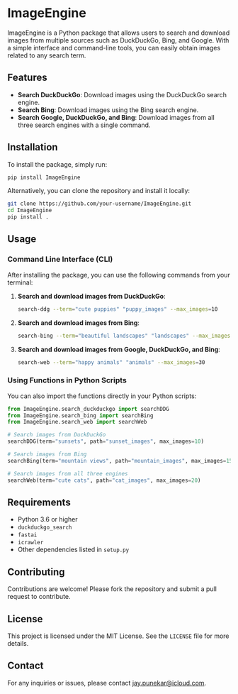 # ImageEngine

ImageEngine is a Python package that allows users to search and download images from multiple sources such as DuckDuckGo, Bing, and Google. With a simple interface and command-line tools, you can easily obtain images related to any search term.

## Features

- **Search DuckDuckGo**: Download images using the DuckDuckGo search engine.
- **Search Bing**: Download images using the Bing search engine.
- **Search Google, DuckDuckGo, and Bing**: Download images from all three search engines with a single command.

## Installation

To install the package, simply run:


```bash
pip install ImageEngine
```

Alternatively, you can clone the repository and install it locally:

```bash
git clone https://github.com/your-username/ImageEngine.git
cd ImageEngine
pip install .
```

## Usage

### Command Line Interface (CLI)

After installing the package, you can use the following commands from your terminal:

1. **Search and download images from DuckDuckGo**:

   ```bash
   search-ddg --term="cute puppies" "puppy_images" --max_images=10
   ```

2. **Search and download images from Bing**:

   ```bash
   search-bing --term="beautiful landscapes" "landscapes" --max_images=20
   ```

3. **Search and download images from Google, DuckDuckGo, and Bing**:

   ```bash
   search-web --term="happy animals" "animals" --max_images=30
   ```

### Using Functions in Python Scripts

You can also import the functions directly in your Python scripts:

```python
from ImageEngine.search_duckduckgo import searchDDG
from ImageEngine.search_bing import searchBing
from ImageEngine.search_web import searchWeb

# Search images from DuckDuckGo
searchDDG(term="sunsets", path="sunset_images", max_images=10)

# Search images from Bing
searchBing(term="mountain views", path="mountain_images", max_images=15)

# Search images from all three engines
searchWeb(term="cute cats", path="cat_images", max_images=20)
```

## Requirements

- Python 3.6 or higher
- `duckduckgo_search`
- `fastai`
- `icrawler`
- Other dependencies listed in `setup.py`

## Contributing

Contributions are welcome! Please fork the repository and submit a pull request to contribute.

## License

This project is licensed under the MIT License. See the `LICENSE` file for more details.

## Contact

For any inquiries or issues, please contact [jay.punekar@icloud.com](mailto:jay.punekar@icloud.com).
```
